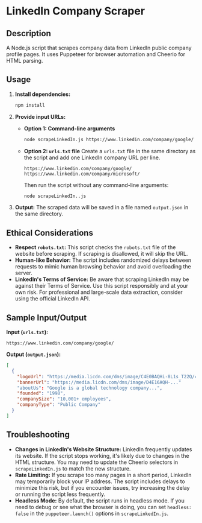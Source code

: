 # LinkedIn Company Scraper

## Description

A Node.js script that scrapes company data from LinkedIn public company profile pages. It uses Puppeteer for browser automation and Cheerio for HTML parsing.

## Usage

1.  **Install dependencies:**
    ```bash
    npm install
    ```

2.  **Provide input URLs:**

    *   **Option 1: Command-line arguments**
        ```bash
        node scrapeLinkedIn.js https://www.linkedin.com/company/google/ https://www.linkedin.com/company/microsoft/
        ```

    *   **Option 2: `urls.txt` file**
        Create a `urls.txt` file in the same directory as the script and add one LinkedIn company URL per line.
        ```
        https://www.linkedin.com/company/google/
        https://www.linkedin.com/company/microsoft/
        ```
        Then run the script without any command-line arguments:
        ```bash
        node scrapeLinkedIn..js
        ```

3.  **Output:**
    The scraped data will be saved in a file named `output.json` in the same directory.

## Ethical Considerations

*   **Respect `robots.txt`:** This script checks the `robots.txt` file of the website before scraping. If scraping is disallowed, it will skip the URL.
*   **Human-like Behavior:** The script includes randomized delays between requests to mimic human browsing behavior and avoid overloading the server.
*   **LinkedIn's Terms of Service:** Be aware that scraping LinkedIn may be against their Terms of Service. Use this script responsibly and at your own risk. For professional and large-scale data extraction, consider using the official LinkedIn API.

## Sample Input/Output

**Input (`urls.txt`):**
```
https://www.linkedin.com/company/google/
```

**Output (`output.json`):**
```json
[
  {
    "logoUrl": "https://media.licdn.com/dms/image/C4E0BAQHi-8L1s_T22Q/company-logo_200_200/0/1615920999055?e=1729123200&v=beta&t=...",
    "bannerUrl": "https://media.licdn.com/dms/image/D4E16AQH-..."
    "aboutUs": "Google is a global technology company...",
    "founded": "1998",
    "companySize": "10,001+ employees",
    "companyType": "Public Company"
  }
]
```

## Troubleshooting

*   **Changes in LinkedIn's Website Structure:** LinkedIn frequently updates its website. If the script stops working, it's likely due to changes in the HTML structure. You may need to update the Cheerio selectors in `scrapeLinkedIn.js` to match the new structure.
*   **Rate Limiting:** If you scrape too many pages in a short period, LinkedIn may temporarily block your IP address. The script includes delays to minimize this risk, but if you encounter issues, try increasing the delay or running the script less frequently.
*   **Headless Mode:** By default, the script runs in headless mode. If you need to debug or see what the browser is doing, you can set `headless: false` in the `puppeteer.launch()` options in `scrapeLinkedIn.js`.